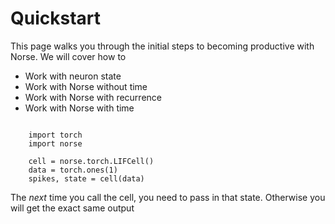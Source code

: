 
# Quickstart

This page walks you through the initial steps to becoming productive with Norse.
We will cover how to 

* Work with neuron state
* Work with Norse without time
* Work with Norse with recurrence
* Work with Norse with time

```{code-cell} ipython3

    import torch
    import norse

    cell = norse.torch.LIFCell()
    data = torch.ones(1)
    spikes, state = cell(data)
```

The *next* time you call the cell, you need to pass in that state. 
Otherwise you will get the exact same output
